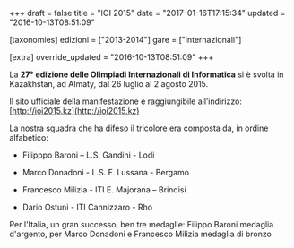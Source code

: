 +++
draft = false
title = "IOI 2015"
date = "2017-01-16T17:15:34"
updated = "2016-10-13T08:51:09"

[taxonomies]
edizioni = ["2013-2014"]
gare = ["internazionali"]

[extra]
override_updated = "2016-10-13T08:51:09"
+++

La **27° edizione delle Olimpiadi Internazionali di Informatica** si è svolta in Kazakhstan, ad Almaty, dal 26 luglio al 2 agosto 2015.

Il sito ufficiale della manifestazione è raggiungibile all’indirizzo: [http://ioi2015.kz](http://ioi2015.kz)

La nostra squadra che ha difeso il tricolore era composta da, in ordine alfabetico:

- Filipppo Baroni – L.S. Gandini - Lodi

- Marco Donadoni - L.S. F. Lussana - Bergamo

- Francesco Milizia - ITI E. Majorana – Brindisi

- Dario Ostuni - ITI Cannizzaro - Rho

Per l'Italia, un gran successo, ben tre medaglie: Filippo Baroni medaglia d'argento, per Marco Donadoni e Francesco Milizia medaglia di bronzo
